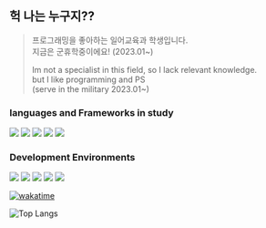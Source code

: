 ## 헉 나는 누구지??
> 프로그래밍을 좋아하는 일어교육과 학생입니다.    
> 지금은 군휴학중이에요! (2023.01~)
>     
> Im not a specialist in this field, so I lack relevant knowledge.    
> but I like programming and PS   
> (serve in the military 2023.01~)   

### languages and Frameworks in study
![](https://img.shields.io/badge/C++-00599C?logo=cplusplus&logoColor=fff)
![](https://img.shields.io/badge/node-F7DF1E?logo=nodedotjs&logoColor=fff)
![](https://img.shields.io/badge/.NET-512BD4?logo=csharp&logoColor=fff)
![](https://img.shields.io/badge/Unity-000000?logo=unity&logoColor=fff)
![](https://img.shields.io/badge/git-3C2179?logo=git&logoColor=fff)    


### Development Environments
![](https://img.shields.io/badge/Ubuntu-E95420?logo=Ubuntu&logoColor=fff)
![](https://img.shields.io/badge/Vim-019733?logo=Vim&logoColor=fff) 
![](https://img.shields.io/badge/Windows_11-00599C?logo=windows&logoColor=fff)
![](https://img.shields.io/badge/VS-5C2D91?logo=Visual-Studio&logoColor=fff)
![](https://img.shields.io/badge/VSCode-007ACC?logo=Visual-Studio&logoColor=fff)

[![wakatime](https://wakatime.com/badge/user/59029d52-03e3-4d94-8c10-24411c6c314e.svg)](https://wakatime.com/@59029d52-03e3-4d94-8c10-24411c6c314e)    





<!--[![Top Langs](https://github-readme-stats.vercel.app/api/top-langs/?username=rosmontisu&layout=compact)](https://github.com/anuraghazra/github-readme-stats)   --> 
![Top Langs](https://github-readme-stats.vercel.app/api/top-langs/?username=rosmontisu&hide_progress=true)
